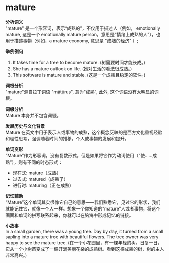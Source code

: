 # mature

**分析词义**  
"mature" 是一个形容词，表示“成熟的”，不仅用于描述人（例如， emotionally mature, 这是一个 emotionally mature person，意思是"情绪上成熟的人"），也用于描述事物（例如，a mature economy, 意思是 "成熟的经济" ）;

  

**举例例句**

  

1.  It takes time for a tree to become mature. (树需要时间才能长成。)
2.  She has a mature outlook on life. (她对生活的看法很成熟。)
3.  This software is mature and stable. (这是一个成熟且稳定的软件。)

  

**词根分析**  
"mature"源自拉丁词语 "mātūrus", 意为"成熟", 此外, 这个词语没有太明显的词根。

  

**词缀分析**  
Mature 本身并不包含词缀。

  

**发展历史与文化背景**  
Mature 在英文中用于表示人或事物的成熟，这个概念反映的是西方文化重视经验和理性思考，强调随着时间的推移，个人或事物的发展和提升。

  

**单词变形**  
“Mature”作为形容词，没有复数形式。但是如果将它作为动词使用（“使……成熟”），则有不同的时态形式：

  

*   现在式: mature（成熟）
*   过去式: matured（成熟了）
*   进行时: maturing（正在成熟）

  

**记忆辅助**  
“Mature”这个单词其实很像它自己的意思——我们熟悉它，见过它的形状，我们就能记住它，就像一个人一样。想象一个你知道的“mature”人或者事物，将这个画面和单词的拼写联系起来，你就可以在脑海中形成记忆的链接。

  

**小故事**  
In a small garden, there was a young tree. Day by day, it turned from a small sapling into a mature tree with beautiful flowers. The tree owner was very happy to see the mature tree. (在一个小花园里，有一棵年轻的树。日复一日，它从一个小树苗变成了一棵开满美丽花朵的成熟树。看到这棵成熟的树，树的主人非常高兴。)
